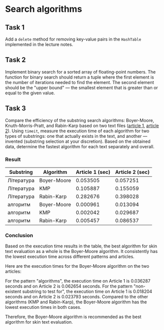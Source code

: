 # Search algorithms

## Task 1

Add a `delete` method for removing key-value pairs in the `HashTable` implemented in the lecture notes.

## Task 2

Implement binary search for a sorted array of floating-point numbers. The function for binary search should return a tuple where the first element is the number of iterations needed to find the element. The second element should be the "upper bound" — the smallest element that is greater than or equal to the given value.

## Task 3

Compare the efficiency of the substring search algorithms: Boyer-Moore, Knuth-Morris-Pratt, and Rabin-Karp based on two text files ([article 1](./task_3/article_1.txt), [article 2](./task_3/article_2.txt)). Using `timeit`, measure the execution time of each algorithm for two types of substrings: one that actually exists in the text, and another — invented (substring selection at your discretion). Based on the obtained data, determine the fastest algorithm for each text separately and overall.

### Result

| Substring  | Algorithm   | Article 1 (sec) | Article 2 (sec) |
| ---------- | ----------- | --------------- | --------------- |
| Література | Boyer-Moore | 0.053505        | 0.057251        |
| Література | KMP         | 0.105887        | 0.155059        |
| Література | Rabin-Karp  | 0.282676        | 0.398028        |
| алгоритм   | Boyer-Moore | 0.000961        | 0.013094        |
| алгоритм   | KMP         | 0.002042        | 0.029687        |
| алгоритм   | Rabin-Karp  | 0.005457        | 0.086537        |

### Сonclusion

Based on the execution time results in the table, the best algorithm for skin text evaluation as a whole is the Boyer-Moore algorithm. It consistently has the lowest execution time across different patterns and articles.

Here are the execution times for the Boyer-Moore algorithm on the two articles:

For the pattern "algorithms", the execution time on Article 1 is 0.036287 seconds and on Article 2 is 0.062654 seconds.
For the pattern "non-existent substring to test for", the execution time on Article 1 is 0.018204 seconds and on Article 2 is 0.023793 seconds.
Compared to the other algorithms (KMP and Rabin-Karp), the Boyer-Moore algorithm has the lowest execution times in both cases.

Therefore, the Boyer-Moore algorithm is recommended as the best algorithm for skin text evaluation.
